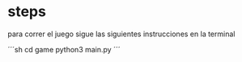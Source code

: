 # steps

para correr el juego sigue las siguientes instrucciones en la terminal

´´´sh
cd game
python3 main.py
´´´
